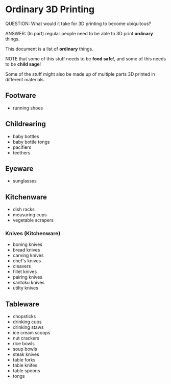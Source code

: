 # Ordinary 3D Printing

QUESTION: What would it take for 3D printing to become ubiquitous‽

ANSWER: (In part) regular people need to be able to 3D print **ordinary** things.

This document is a list of **ordinary** things.

NOTE that some of this stuff needs to be **food safe**!, and some of this needs to be **child sage**!

Some of the stuff might also be made up of multiple parts 3D printed in different materials.


## Footware

* running shoes

## Childrearing

* baby bottles
* baby bottle tongs
* pacifiers
* teethers

## Eyeware

* sunglasses

## Kitchenware

* dish racks
* measuring cups
* vegetable scrapers

### Knives (Kitchenware)

* boning knives
* bread knives
* carving knives
* chef's knives
* cleavers
* fillet knives
* pairing knives
* santoku knives
* utilty knives

## Tableware

* chopsticks
* drinking cups
* drinking staws
* ice cream scoops
* nut crackers 
* rice bowls
* soup bowls
* steak knives
* table forks
* table knifes
* table spoons
* tongs
